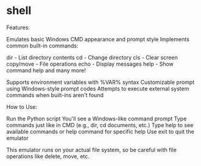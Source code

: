 # shell
Features:

Emulates basic Windows CMD appearance and prompt style
Implements common built-in commands:

dir - List directory contents
cd - Change directory
cls - Clear screen
copy/move - File operations
echo - Display messages
help - Show command help
and many more!


Supports environment variables with %VAR% syntax
Customizable prompt using Windows-style prompt codes
Attempts to execute external system commands when built-ins aren't found

How to Use:

Run the Python script
You'll see a Windows-like command prompt
Type commands just like in CMD (e.g., dir, cd documents, etc.)
Type help to see available commands or help command for specific help
Use exit to quit the emulator

This emulator runs on your actual file system, so be careful with file operations like delete, move, etc.
